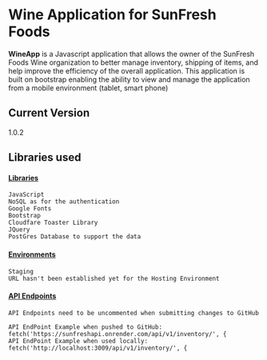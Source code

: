 # Wine Application for SunFresh Foods
**WineApp** is a Javascript application that allows the owner of the SunFresh Foods Wine organization to better manage inventory, shipping of items, and help improve the efficiency of the overall application. This application is built on bootstrap enabling the ability to view and manage the application from a mobile environment (tablet, smart phone)

## Current Version
1.0.2

## Libraries used

#### [Libraries](http://nuget.org/packages/toastr)
```
JavaScript
NoSQL as for the authentication
Google Fonts
Bootstrap 
Cloudfare Toaster Library
JQuery
PostGres Database to support the data
```

#### [Environments]()
```
Staging
URL hasn't been established yet for the Hosting Environment
```
#### [API Endpoints]()
```
API Endpoints need to be uncommented when submitting changes to GitHub

API EndPoint Example when pushed to GitHub: fetch('https://sunfreshapi.onrender.com/api/v1/inventory/', {
API EndPoint Example when used locally:     fetch('http://localhost:3009/api/v1/inventory/', {
```
